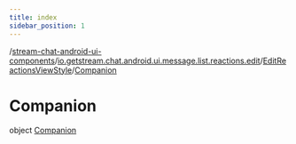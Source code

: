 ```yaml
---
title: index
sidebar_position: 1
---
```

/[stream-chat-android-ui-components](../../../index.md)/[io.getstream.chat.android.ui.message.list.reactions.edit](../../index.md)/[EditReactionsViewStyle](../index.md)/[Companion](index.md)  
  
  
  
# Companion  
object [Companion](index.md)
